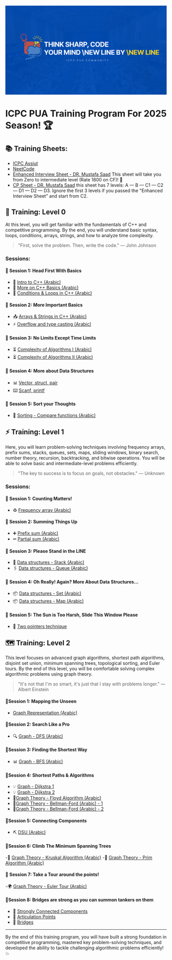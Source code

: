 ![ICPC PUA Training Banner](assets/banner.png)

# ICPC PUA Training Program For 2025 Season! 🏆

## 📚 Training Sheets:
- [ICPC Assiut](https://codeforces.com/group/MWSDmqGsZm/contests)
- [NeetCode](https://neetcode.io/roadmap)
- [Enhanced Interview Sheet - DR. Mustafa Saad](https://docs.google.com/spreadsheets/d/10cdF-FZrZiug3M9JIQ6neH7pris8f4lkpdzJSPAU8dE/edit?gid=0#gid=0)
  This sheet will take you from Zero to intermediate level (Rate 1800 on CF)! 🚀
- [CP Sheet - DR. Mustafa Saad](https://docs.google.com/spreadsheets/d/1iJZWP2nS_OB3kCTjq8L6TrJJ4o-5lhxDOyTaocSYc-k/edit?gid=855203541#gid=855203541) this sheet has 7 levels: A — B — C1 — C2 — D1 — D2 — D3.
  Ignore the first 3 levels if you passed the "Enhanced Interview Sheet" and start from C2. 

## 🎯 Training: Level 0
At this level, you will get familiar with the fundamentals of C++ and competitive programming. By the end, you will understand basic syntax, loops, conditions, arrays, strings, and how to analyze time complexity.
> "First, solve the problem. Then, write the code." — John Johnson

### Sessions:
#### 📌 Session 1: Head First With Basics
- 🔢 [Intro to C++ (Arabic)](https://www.youtube.com/watch?v=E1gCgPIzYxk)
- 🔢 [More on C++ Basics (Arabic)](https://www.youtube.com/watch?v=r1QccJLFdaE)
- 🔢 [Conditions & Loops in C++ (Arabic)](https://www.youtube.com/watch?v=j7u4dlGYAWU)

#### 📌 Session 2: More Important Basics
- 📤 [Arrays & Strings in C++ (Arabic)](https://www.youtube.com/watch?v=gp_836SEvnk)
- ⚡ [Overflow and type casting (Arabic)](https://www.youtube.com/watch?v=DsHN4NWNNvY)
    
#### 📌 Session 3: No Limits Except Time Limits
- ⏳ [Complexity of Algorithms I (Arabic)](https://www.youtube.com/watch?v=hYalOGs1_Og)
- ⏳ [Complexity of Algorithms II (Arabic)](https://www.youtube.com/watch?v=dZiZ0zsMBNQ)

#### 📌 Session 4: More about Data Structures
- 📊 [Vector, struct, pair](https://www.youtube.com/watch?v=pvTg_7tm9Ek&list=PLIFVa-hDlNlcRtB5-zdzRrOkCy64dNKW6&index=4&t=0s)
- ⌨️ [Scanf, printf](https://www.youtube.com/watch?v=FRmQai0I-po&list=PLIFVa-hDlNlcRtB5-zdzRrOkCy64dNKW6&index=2&t=0s)

#### 📌 Session 5: Sort your Thoughts
- 🔄 [Sorting - Compare functions (Arabic)](https://www.youtube.com/watch?v=_9Rrq0q51BQ&feature=youtu.be&list=PLYknlDiw2kSwdDhTSDoX7ZoVEle8nbZdk)

## ⚡ Training: Level 1
Here, you will learn problem-solving techniques involving frequency arrays, prefix sums, stacks, queues, sets, maps, sliding windows, binary search, number theory, recursion, backtracking, and bitwise operations. You will be able to solve basic and intermediate-level problems efficiently.
> "The key to success is to focus on goals, not obstacles." — Unknown

### Sessions:
#### 📌 Session 1: Counting Matters!
- ♻️ [Frequency array (Arabic)](https://www.youtube.com/watch?v=kQGTjql8WjI)
  
#### 📌 Session 2: Summing Things Up 
- ➕ [Prefix sum (Arabic)](https://www.youtube.com/watch?v=fQwD4-FxQBU)
- ➖ [Partial sum (Arabic)](https://www.youtube.com/watch?v=vF78qRAAyx4)
  
#### 📌 Session 3: Please Stand in the LINE 
- 📶 [Data structures - Stack (Arabic)](https://www.youtube.com/watch?v=cBmy4x0G0G8)
- 🖇️ [Data structures - Queue (Arabic)](https://www.youtube.com/watch?v=Z0nYHbhqwgU)

#### 📌 Session 4: Oh Really! Again? More About Data Structures...
- 📦 [Data structures - Set (Arabic)](https://www.youtube.com/watch?v=u9MlGkEwf_4&feature=youtu.be)
- 📦 [Data structures - Map (Arabic)](https://www.youtube.com/watch?v=6Lf9llfyHjE&feature=youtu.be)

#### 📌 Session 5: The Sun is Too Harsh, Slide This Window Please
- 🔄 [Two pointers technique](https://www.youtube.com/watch?v=n-Xwrr8RFQ0)

## 🗺️ Training: Level 2
This level focuses on advanced graph algorithms, shortest path algorithms, disjoint set union, minimum spanning trees, topological sorting, and Euler tours. By the end of this level, you will be comfortable solving complex algorithmic problems using graph theory.
> "It's not that I'm so smart, it's just that I stay with problems longer." — Albert Einstein

#### 📌Session 1: Mapping the Unseen
- [Graph Representation (Arabic)](https://www.youtube.com/watch?v=pOLUrNoEAzk)

#### 📌Session 2: Search Like a Pro
- 🔍 [Graph - DFS (Arabic)](https://www.youtube.com/watch?v=LvyXRQeEue0)

#### 📌Session 3: Finding the Shortest Way
- 📊 [Graph - BFS (Arabic)](https://www.youtube.com/watch?v=PbcIjZ1Pm9w)

#### 📌Session 4: Shortest Paths & Algorithms
- 💡 [Graph - Dijkstra 1](https://youtu.be/6GzxGabB5MI?feature=shared)
- 💡 [Graph - Dijkstra 2](https://youtu.be/Deh1X1FFTxA?si=Rd0ovmAD8S9Is5Bk)
- 🏁[Graph Theory - Floyd Algorithm (Arabic)](https://youtu.be/ZIJLCVn4KzQ?si=marBccOxDaNS9j0J)
- 🏁[Graph Theory - Bellman-Ford (Arabic) - 1](https://youtu.be/g4CWwTOGxdM?si=EKEh_ZKo0GRBMncd)
- 🏁[Graph Theory - Bellman-Ford (Arabic) - 2](https://www.youtube.com/live/6ZkzwwpIYcY?si=5YGk_GlfvWqBR3VE)

#### 📌Session 5: Connecting Components
- ⛏ [DSU (Arabic)](https://youtu.be/-jWBvgMw44U?si=gqEDLjiO7oEln7jt)

#### 📌Session 6: Climb The Minimum Spanning Trees
-🔧 [Graph Theory - Kruskal Algorithm (Arabic)](https://youtu.be/HQ5ANfzSDn0?si=7hP63XBzac8aaCv2)
-🔧 [Graph Theory - Prim Algorithm (Arabic)](https://youtu.be/tcQky6O1em8?si=EnTZr1f8BTjh1z77)

#### 📌 Session 7: Take a Tour around the points!
-🌍 [Graph Theory - Euler Tour (Arabic)](https://www.youtube.com/live/p8MFuDxvnuo?si=xjBEUMNVJMg_MvRg)

#### 📌Session 8: Bridges are strong as you can summon tankers on them
- 🌉 [Strongly Connected Components](https://www.youtube.com/watch?v=R6uoSjZ2imo)
- 🌉 [Articulation Points](https://www.youtube.com/watch?v=j1QDfU21iZk)
- 🌉 [Bridges](https://www.youtube.com/watch?v=Rhxs4k6DyMM)

---

By the end of this training program, you will have built a strong foundation in competitive programming, mastered key problem-solving techniques, and developed the ability to tackle challenging algorithmic problems efficiently! 💥
